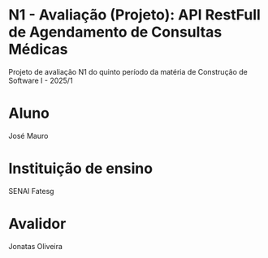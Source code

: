 # N1 - Avaliação (Projeto): API RestFull de Agendamento de Consultas Médicas
Projeto de avaliação N1 do quinto período da matéria de Construção de Software I - 2025/1

# Aluno
José Mauro

# Instituição de ensino 
SENAI Fatesg 

# Avalidor
Jonatas Oliveira
